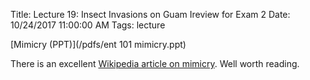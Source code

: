 Title: Lecture 19: Insect Invasions on Guam Ireview for Exam 2
Date: 10/24/2017 11:00:00 AM
Tags: lecture


[Mimicry (PPT)](/pdfs/ent 101 mimicry.ppt)

There is an excellent [Wikipedia article on mimicry](https://en.wikipedia.org/wiki/Mimicry). Well worth reading.
